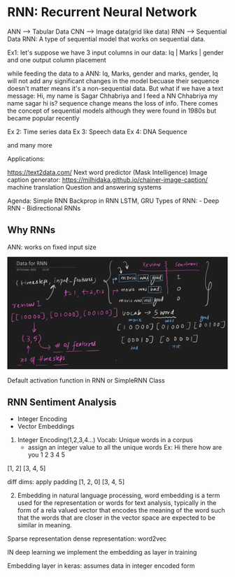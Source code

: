 # RNN: Recurrent Neural Network
ANN --> Tabular Data
CNN --> Image data(grid like data)
RNN --> Sequential Data
RNN: A type of sequential model that works on sequential data.


Ex1: 
let's suppose we have 3 input columns in our data: Iq | Marks | gender and one output column placement

while feeding the data to a ANN: Iq, Marks, gender and marks, gender, Iq will not add any significant changes in the model becuase their sequence doesn't matter means it's a non-sequential data.
But what if we have a text message: Hi, my name is Sagar Chhabriya and I feed a NN Chhabriya my name sagar hi is?
sequence change means the loss of info. There comes the concept of sequential models although they were found in 1980s but became popular recently

Ex 2: Time series data
Ex 3: Speech data
Ex 4: DNA Sequence

and many more 

Applications:

https://text2data.com/
Next word predictor (Mask Intelligence)
Image caption generator: https://milhidaka.github.io/chainer-image-caption/
machine translation
Question and answering systems


Agenda:
Simple RNN
Backprop in RNN
LSTM, GRU
Types of RNN:
    - Deep RNN
    - Bidirectional RNNs


## Why RNNs

ANN: works on fixed input size

![](../assets/38.0-RNN-input-data.png)

Default activation function in RNN or SimpleRNN Class

## RNN Sentiment Analysis 
- Integer Encoding
- Vector Embeddings


1. Integer Encoding(1,2,3,4...)
Vocab: Unique words in a corpus
    - assign an integer value to all the unique words
Ex: Hi there how are you
    1   2     3   4   5 

[1, 2]
[3, 4, 5]

diff dims: apply padding
[1, 2, 0]
[3, 4, 5]

2. Embedding
in natural language processing, word embedding is a term used for the representation or words for text analysis, typically in the form of a rela valued vector that encodes the meaning of the word such that the words that are closer in the vector space are expected to be similar in meaning. 

Sparse representation
dense representation: word2vec

IN deep learning we implement the embedding as layer in training

Embedding layer in keras: assumes data in integer encoded form

